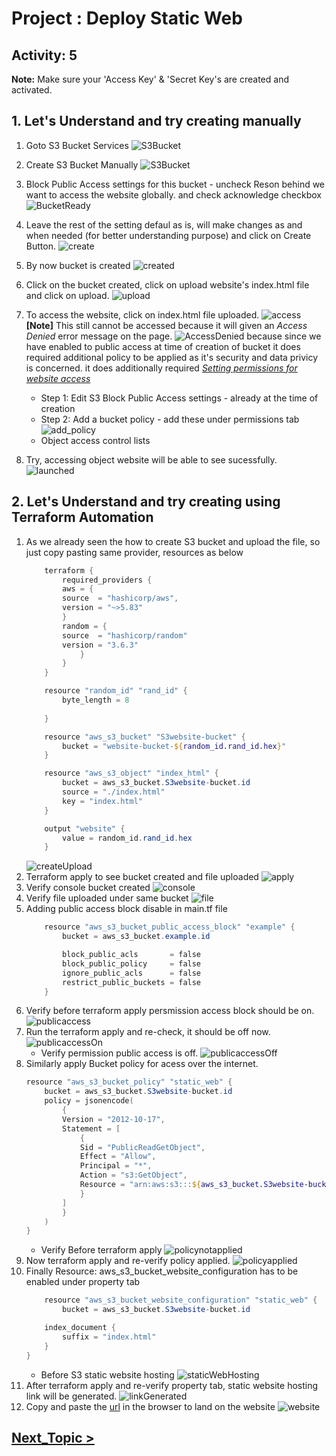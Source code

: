 # Project : Deploy Static Web #
## Activity: 5

**Note:** Make sure your 'Access Key' & 'Secret Key's are created and activated.

## 1.    Let's Understand and try creating manually ##
1.  Goto S3 Bucket Services
    ![S3Bucket](../../../snaps/S3-console_createbucket.png)
2.  Create S3 Bucket Manually
    ![S3Bucket](../../../snaps/S3-web-bucket.png)
3.  Block Public Access settings for this bucket - uncheck
    Reson behind we want to access the website globally. and check acknowledge checkbox
    ![BucketReady](../../../snaps/S3-web-bucket-publicAccessEnable.png)
4.  Leave the rest of the setting defaul as is, will make changes as and when needed (for better understanding purpose)
    and click on Create Button.
    ![create](../../../snaps/S3-web-bucket-create.png)
5.  By now bucket is created
    ![created](../../../snaps/S3-web-bucket-created.png)
6.  Click on the bucket created, click on upload website's index.html file and click on upload.
    ![upload](../../../snaps/S3-web-bucket-uploadfile.png)
7.  To access the website, click on index.html file uploaded.
    ![access](../../../snaps/S3-web-bucket-objectaccess.png)
    **[Note]** This still cannot be accessed because it will given an *Access Denied* error message on the page.
    ![AccessDenied](../../../snaps/S3-web-bucket-access-denied.png)
    because since we have enabled to public access at time of creation of bucket it does required additional policy to be applied as it's security and data privicy is concerned. it does additionally required 
    [*Setting permissions for website access*](https://docs.aws.amazon.com/AmazonS3/latest/userguide/WebsiteAccessPermissionsReqd.html)
    
    - Step 1: Edit S3 Block Public Access settings - already at the time of creation
    - Step 2: Add a bucket policy - add these under permissions tab
      ![add_policy](../../../snaps/S3-web-bucket-addpolicy.png)
    - Object access control lists
8.  Try, accessing object website will be able to see sucessfully.
    ![launched](../../../snaps/S3-web-bucket-refresh.png)

## 2.    Let's Understand and try creating using Terraform Automation ##
1.  As we already seen the how to create S3 bucket and upload the file, so just copy pasting same provider, resources as below
    ```powershell
        terraform {
            required_providers {
            aws = {
            source  = "hashicorp/aws",
            version = "~>5.83"
            }
            random = {
            source  = "hashicorp/random"
            version = "3.6.3"
                }
            }
        }

        resource "random_id" "rand_id" {
            byte_length = 8
        
        }

        resource "aws_s3_bucket" "S3website-bucket" {
            bucket = "website-bucket-${random_id.rand_id.hex}"
        }

        resource "aws_s3_object" "index_html" {
            bucket = aws_s3_bucket.S3website-bucket.id
            source = "./index.html"
            key = "index.html"
        }

        output "website" {
            value = random_id.rand_id.hex
        }
    ```
    ![createUpload](../../../snaps/S3-main.tf_S3_create_upload.png)
2.  Terraform apply to see bucket created and file uploaded
    ![apply](../../../snaps/S3-main.tf_S3_apply.png)
3.  Verify console bucket created
    ![console](../../../snaps/S3-main.tf_S3_consoleBucket.png)
4.  Verify file uploaded under same bucket
    ![file](../../../snaps/S3-main.tf_S3_file_uploaded.png)
5.  Adding public access block disable in main.tf file
    ```powershell
        resource "aws_s3_bucket_public_access_block" "example" {
            bucket = aws_s3_bucket.example.id

            block_public_acls       = false
            block_public_policy     = false
            ignore_public_acls      = false
            restrict_public_buckets = false
        }
    ```
6.  Verify before terraform apply persmission access block should be on.
    ![publicaccess](../../../snaps/S3-main.tf_S3_perm-pub-access.png)
7.  Run the terraform apply and re-check, it should be off now.
    ![publicaccessOn](../../../snaps/S3-main.tf_S3_perm-pub-access-apply.png)
    - Verify permission public access is off.
    ![publicaccessOff](../../../snaps/S3-main.tf_S3_perm-pub-access-off.png)
8.  Similarly apply Bucket policy for acess over the internet.
    ```powershell
    resource "aws_s3_bucket_policy" "static_web" {
        bucket = aws_s3_bucket.S3website-bucket.id
        policy = jsonencode(
            {
            Version = "2012-10-17",
            Statement = [
                {
                Sid = "PublicReadGetObject",
                Effect = "Allow",
                Principal = "*",
                Action = "s3:GetObject",
                Resource = "arn:aws:s3:::${aws_s3_bucket.S3website-bucket.id}/*"
                }
            ]
            }
        )
    }
    ```
    - Verify Before terraform apply 
    ![policynotapplied](../../../snaps/S3-main.tf_S3_policy_empty.png)
9.  Now terraform apply and re-verify policy applied.
    ![policyapplied](../../../snaps/S3-main.tf_S3_policy_applied.png)    
10. Finally Resource: aws_s3_bucket_website_configuration has to be enabled under property tab
    ```powershell
        resource "aws_s3_bucket_website_configuration" "static_web" {
            bucket = aws_s3_bucket.S3website-bucket.id

        index_document {
            suffix = "index.html"
        }
    }
    ```
    - Before S3 static website hosting
    ![staticWebHosting](../../../snaps/S3-main.tf_S3_static_web_hosting_disabled.png)
11. After terraform apply and re-verify property tab, static website hosting link will be generated.
    ![linkGenerated](../../../snaps/S3-main.tf_S3_static_web_hosting_generated.png)
12. Copy and paste the [url]("http://website-bucket-06beff60851f76e2.s3-website-us-east-1.amazonaws.com") in the browser to land on 
    the website
    ![website](../../../snaps/deployed-website.png)


## [Next_Topic > ](../../../Tasks/aws/docs/VPC.md) ##




